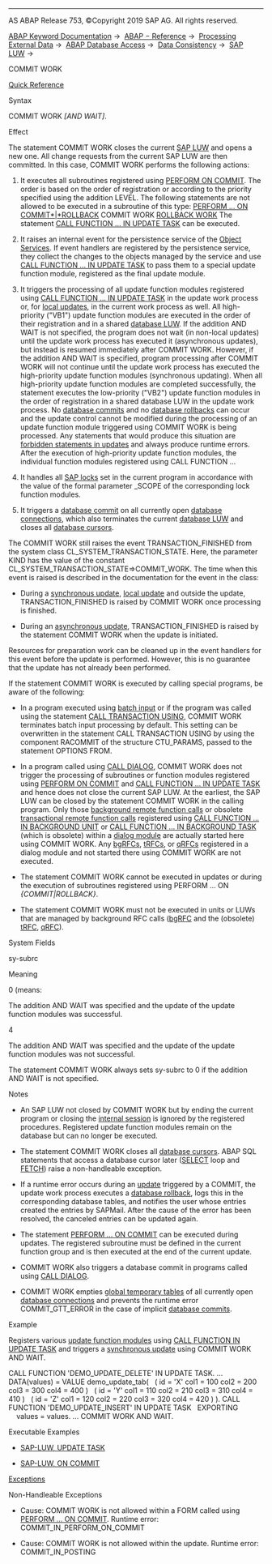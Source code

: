   

* * *

AS ABAP Release 753, ©Copyright 2019 SAP AG. All rights reserved.

[ABAP Keyword Documentation](https://help.sap.com/doc/abapdocu_753_index_htm/7.53/en-US/abenabap.htm) →  [ABAP − Reference](https://help.sap.com/doc/abapdocu_753_index_htm/7.53/en-US/abenabap_reference.htm) →  [Processing External Data](https://help.sap.com/doc/abapdocu_753_index_htm/7.53/en-US/abenabap_language_external_data.htm) →  [ABAP Database Access](https://help.sap.com/doc/abapdocu_753_index_htm/7.53/en-US/abenabap_sql.htm) →  [Data Consistency](https://help.sap.com/doc/abapdocu_753_index_htm/7.53/en-US/abentransaction.htm) →  [SAP LUW](https://help.sap.com/doc/abapdocu_753_index_htm/7.53/en-US/abensap_luw.htm) → 

COMMIT WORK

[Quick Reference](https://help.sap.com/doc/abapdocu_753_index_htm/7.53/en-US/abapcommit_shortref.htm)

Syntax

COMMIT WORK *\[*AND WAIT*\]*.

Effect

The statement COMMIT WORK closes the current [SAP LUW](https://help.sap.com/doc/abapdocu_753_index_htm/7.53/en-US/abensap_luw_glosry.htm "Glossary Entry") and opens a new one. All change requests from the current SAP LUW are then committed. In this case, COMMIT WORK performs the following actions:

1.  It executes all subroutines registered using [PERFORM ON COMMIT](https://help.sap.com/doc/abapdocu_753_index_htm/7.53/en-US/abapperform_subr.htm).
    The order is based on the order of registration or according to the priority specified using the addition LEVEL. The following statements are not allowed to be executed in a subroutine of this type:
    [PERFORM ... ON COMMIT*|*ROLLBACK](https://help.sap.com/doc/abapdocu_753_index_htm/7.53/en-US/abapperform_subr.htm)
    COMMIT WORK
    [ROLLBACK WORK](https://help.sap.com/doc/abapdocu_753_index_htm/7.53/en-US/abaprollback.htm)
    The statement [CALL FUNCTION ... IN UPDATE TASK](https://help.sap.com/doc/abapdocu_753_index_htm/7.53/en-US/abapcall_function_update.htm) can be executed.
    
2.  It raises an internal event for the persistence service of the [Object Services](https://help.sap.com/doc/abapdocu_753_index_htm/7.53/en-US/abenobject_services_glosry.htm "Glossary Entry").
    If event handlers are registered by the persistence service, they collect the changes to the objects managed by the service and use [CALL FUNCTION ... IN UPDATE TASK](https://help.sap.com/doc/abapdocu_753_index_htm/7.53/en-US/abapcall_function_update.htm) to pass them to a special update function module, registered as the final update module.
    
3.  It triggers the processing of all update function modules registered using [CALL FUNCTION ... IN UPDATE TASK](https://help.sap.com/doc/abapdocu_753_index_htm/7.53/en-US/abapcall_function_update.htm) in the update work process or, for [local updates](https://help.sap.com/doc/abapdocu_753_index_htm/7.53/en-US/abenlocal_update_glosry.htm "Glossary Entry"), in the current work process as well.
    All high-priority ("VB1") update function modules are executed in the order of their registration and in a shared [database LUW](https://help.sap.com/doc/abapdocu_753_index_htm/7.53/en-US/abendatabase_luw_glosry.htm "Glossary Entry"). If the addition AND WAIT is not specified, the program does not wait (in non-local updates) until the update work process has executed it (asynchronous updates), but instead is resumed immediately after COMMIT WORK. However, if the addition AND WAIT is specified, program processing after COMMIT WORK will not continue until the update work process has executed the high-priority update function modules (synchronous updating).
    When all high-priority update function modules are completed successfully, the statement executes the low-priority ("VB2") update function modules in the order of registration in a shared database LUW in the update work process.
    No [database commits](https://help.sap.com/doc/abapdocu_753_index_htm/7.53/en-US/abendatabase_commit_glosry.htm "Glossary Entry") and no [database rollbacks](https://help.sap.com/doc/abapdocu_753_index_htm/7.53/en-US/abendatabase_rollback_glosry.htm "Glossary Entry") can occur and the update control cannot be modified during the processing of an update function module triggered using COMMIT WORK is being processed. Any statements that would produce this situation are [forbidden statements in updates](https://help.sap.com/doc/abapdocu_753_index_htm/7.53/en-US/abendb_commit_during_update.htm) and always produce runtime errors.
    After the execution of high-priority update function modules, the individual function modules registered using CALL FUNCTION ...[](https://help.sap.com/doc/abapdocu_753_index_htm/7.53/en-US/abapcall_function_background_unit.htm)[](https://help.sap.com/doc/abapdocu_753_index_htm/7.53/en-US/abapcall_function_background_task.htm)
    
4.  It handles all [SAP locks](https://help.sap.com/doc/abapdocu_753_index_htm/7.53/en-US/abensap_lock_glosry.htm "Glossary Entry") set in the current program in accordance with the value of the formal parameter \_SCOPE of the corresponding lock function modules.
    
5.  It triggers a [database commit](https://help.sap.com/doc/abapdocu_753_index_htm/7.53/en-US/abendatabase_commit_glosry.htm "Glossary Entry") on all currently open [database connections](https://help.sap.com/doc/abapdocu_753_index_htm/7.53/en-US/abendatabase_connection_glosry.htm "Glossary Entry"), which also terminates the current [database LUW](https://help.sap.com/doc/abapdocu_753_index_htm/7.53/en-US/abendatabase_luw_glosry.htm "Glossary Entry") and closes all [database cursors](https://help.sap.com/doc/abapdocu_753_index_htm/7.53/en-US/abendatabase_cursor_glosry.htm "Glossary Entry").
    

The COMMIT WORK still raises the event TRANSACTION\_FINISHED from the system class CL\_SYSTEM\_TRANSACTION\_STATE. Here, the parameter KIND has the value of the constant CL\_SYSTEM\_TRANSACTION\_STATE=>COMMIT\_WORK. The time when this event is raised is described in the documentation for the event in the class:

-   During a [synchronous update](https://help.sap.com/doc/abapdocu_753_index_htm/7.53/en-US/abensynchronous_update_glosry.htm "Glossary Entry"), [local update](https://help.sap.com/doc/abapdocu_753_index_htm/7.53/en-US/abenlocal_update_glosry.htm "Glossary Entry") and outside the update, TRANSACTION\_FINISHED is raised by COMMIT WORK once processing is finished.
    
-   During an [asynchronous update](https://help.sap.com/doc/abapdocu_753_index_htm/7.53/en-US/abenasynchronous_update_glosry.htm "Glossary Entry"), TRANSACTION\_FINISHED is raised by the statement COMMIT WORK when the update is initiated.
    

Resources for preparation work can be cleaned up in the event handlers for this event before the update is performed. However, this is no guarantee that the update has not already been performed.

If the statement COMMIT WORK is executed by calling special programs, be aware of the following:

-   In a program executed using [batch input](https://help.sap.com/doc/abapdocu_753_index_htm/7.53/en-US/abenbatch_input_glosry.htm "Glossary Entry") or if the program was called using the statement [CALL TRANSACTION USING](https://help.sap.com/doc/abapdocu_753_index_htm/7.53/en-US/abapcall_transaction_using.htm), COMMIT WORK terminates batch input processing by default. This setting can be overwritten in the statement CALL TRANSACTION USING by using the component RACOMMIT of the structure CTU\_PARAMS, passed to the statement OPTIONS FROM.
    
-   In a program called using [CALL DIALOG](https://help.sap.com/doc/abapdocu_753_index_htm/7.53/en-US/abapcall_dialog.htm), COMMIT WORK does not trigger the processing of subroutines or function modules registered using [PERFORM ON COMMIT](https://help.sap.com/doc/abapdocu_753_index_htm/7.53/en-US/abapperform_subr.htm) and [CALL FUNCTION ... IN UPDATE TASK](https://help.sap.com/doc/abapdocu_753_index_htm/7.53/en-US/abapcall_function_update.htm) and hence does not close the current SAP LUW. At the earliest, the SAP LUW can be closed by the statement COMMIT WORK in the calling program. Only those [background remote function calls](https://help.sap.com/doc/abapdocu_753_index_htm/7.53/en-US/abenbg_remote_function_glosry.htm "Glossary Entry") or obsolete [transactional remote function calls](https://help.sap.com/doc/abapdocu_753_index_htm/7.53/en-US/abentrfc_1_glosry.htm "Glossary Entry") registered using [CALL FUNCTION ... IN BACKGROUND UNIT](https://help.sap.com/doc/abapdocu_753_index_htm/7.53/en-US/abapcall_function_background_unit.htm) or [CALL FUNCTION ... IN BACKGROUND TASK](https://help.sap.com/doc/abapdocu_753_index_htm/7.53/en-US/abapcall_function_background_task.htm) (which is obsolete) within a [dialog module](https://help.sap.com/doc/abapdocu_753_index_htm/7.53/en-US/abendialog_module_object_glosry.htm "Glossary Entry") are actually started here using COMMIT WORK. Any [bgRFCs](https://help.sap.com/doc/abapdocu_753_index_htm/7.53/en-US/abenbgrfc_glosry.htm "Glossary Entry"), [tRFCs](https://help.sap.com/doc/abapdocu_753_index_htm/7.53/en-US/abentrfc_2_glosry.htm "Glossary Entry"), or [qRFCs](https://help.sap.com/doc/abapdocu_753_index_htm/7.53/en-US/abenqrfc_glosry.htm "Glossary Entry") registered in a dialog module and not started there using COMMIT WORK are not executed.
    
-   The statement COMMIT WORK cannot be executed in updates or during the execution of subroutines registered using PERFORM ... ON *{*COMMIT*|*ROLLBACK*}*.
    
-   The statement COMMIT WORK must not be executed in units or LUWs that are managed by background RFC calls ([bgRFC](https://help.sap.com/doc/abapdocu_753_index_htm/7.53/en-US/abenbgrfc_glosry.htm "Glossary Entry") and the (obsolete) [tRFC](https://help.sap.com/doc/abapdocu_753_index_htm/7.53/en-US/abentrfc_2_glosry.htm "Glossary Entry"), [qRFC](https://help.sap.com/doc/abapdocu_753_index_htm/7.53/en-US/abenqrfc_glosry.htm "Glossary Entry")).
    

System Fields

sy-subrc

Meaning

0 (means:

The addition AND WAIT was specified and the update of the update function modules was successful.

4

The addition AND WAIT was specified and the update of the update function modules was not successful.

The statement COMMIT WORK always sets sy-subrc to 0 if the addition AND WAIT is not specified.

Notes

-   An SAP LUW not closed by COMMIT WORK but by ending the current program or closing the [internal session](https://help.sap.com/doc/abapdocu_753_index_htm/7.53/en-US/abeninternal_session_glosry.htm "Glossary Entry") is ignored by the registered procedures. Registered update function modules remain on the database but can no longer be executed.
    
-   The statement COMMIT WORK closes all [database cursors](https://help.sap.com/doc/abapdocu_753_index_htm/7.53/en-US/abendatabase_cursor_glosry.htm "Glossary Entry"). ABAP SQL statements that access a database cursor later ([SELECT](https://help.sap.com/doc/abapdocu_753_index_htm/7.53/en-US/abapselect.htm) loop and [FETCH](https://help.sap.com/doc/abapdocu_753_index_htm/7.53/en-US/abapfetch.htm)) raise a non-handleable exception.
    
-   If a runtime error occurs during an [update](https://help.sap.com/doc/abapdocu_753_index_htm/7.53/en-US/abenupdate_glosry.htm "Glossary Entry") triggered by a COMMIT, the update work process executes a [database rollback](https://help.sap.com/doc/abapdocu_753_index_htm/7.53/en-US/abendatabase_rollback_glosry.htm "Glossary Entry"), logs this in the corresponding database tables, and notifies the user whose entries created the entries by SAPMail. After the cause of the error has been resolved, the canceled entries can be updated again.
    
-   The statement [PERFORM ... ON COMMIT](https://help.sap.com/doc/abapdocu_753_index_htm/7.53/en-US/abapperform_subr.htm) can be executed during updates. The registered subroutine must be defined in the current function group and is then executed at the end of the current update.
    
-   COMMIT WORK also triggers a database commit in programs called using [CALL DIALOG](https://help.sap.com/doc/abapdocu_753_index_htm/7.53/en-US/abapcall_dialog.htm).
    
-   COMMIT WORK empties [global temporary tables](https://help.sap.com/doc/abapdocu_753_index_htm/7.53/en-US/abenddic_database_tables_gtt.htm) of all currently open [database connections](https://help.sap.com/doc/abapdocu_753_index_htm/7.53/en-US/abendatabase_connection_glosry.htm "Glossary Entry") and prevents the runtime error COMMIT\_GTT\_ERROR in the case of implicit [database commits](https://help.sap.com/doc/abapdocu_753_index_htm/7.53/en-US/abendb_commit.htm).
    

Example

Registers various [update function modules](https://help.sap.com/doc/abapdocu_753_index_htm/7.53/en-US/abenupdate_function_module_glosry.htm "Glossary Entry") using [CALL FUNCTION IN UPDATE TASK](https://help.sap.com/doc/abapdocu_753_index_htm/7.53/en-US/abapcall_function_update.htm) and triggers a [synchronous update](https://help.sap.com/doc/abapdocu_753_index_htm/7.53/en-US/abensynchronous_update_glosry.htm "Glossary Entry") using COMMIT WORK AND WAIT.

CALL FUNCTION 'DEMO\_UPDATE\_DELETE' IN UPDATE TASK.
...
DATA(values) = VALUE demo\_update\_tab(
  ( id = 'X' col1 = 100 col2 = 200 col3 = 300 col4 = 400 )
  ( id = 'Y' col1 = 110 col2 = 210 col3 = 310 col4 = 410 )
  ( id = 'Z' col1 = 120 col2 = 220 col3 = 320 col4 = 420 ) ).
CALL FUNCTION 'DEMO\_UPDATE\_INSERT' IN UPDATE TASK
  EXPORTING
    values = values.
...
COMMIT WORK AND WAIT.

Executable Examples

-   [SAP-LUW, UPDATE TASK](https://help.sap.com/doc/abapdocu_753_index_htm/7.53/en-US/abensap_luw_update_task_abexa.htm)

-   [SAP-LUW, ON COMMIT](https://help.sap.com/doc/abapdocu_753_index_htm/7.53/en-US/abensap_luw_on_commit_abexa.htm)
    

[Exceptions](https://help.sap.com/doc/abapdocu_753_index_htm/7.53/en-US/abenabap_language_exceptions.htm)

Non-Handleable Exceptions

-   Cause: COMMIT WORK is not allowed within a FORM called using [PERFORM ... ON COMMIT](https://help.sap.com/doc/abapdocu_753_index_htm/7.53/en-US/abapperform.htm).
    Runtime error: COMMIT\_IN\_PERFORM\_ON\_COMMIT
    
-   Cause: COMMIT WORK is not allowed within the update.
    Runtime error: COMMIT\_IN\_POSTING